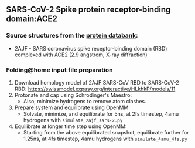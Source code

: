 ## SARS-CoV-2 Spike protein receptor-binding domain:ACE2

### Source structures from the [protein databank](http://rcsb.org): 
* 2AJF - SARS coronavirus spike receptor-binding domain (RBD) complexed with ACE2 (2.9 angstrom, X-ray diffraction)

### Folding@home input file preparation 
1. Download homology model of 2AJF SARS-CoV RBD to SARS-CoV-2 RBD: https://swissmodel.expasy.org/interactive/HLkhkP/models/11
2. Protonate and cap using Schrodinger's Maestro:
    - Also, minimize hydrogens to remove atom clashes.
3. Prepare system and equilibrate using OpenMM:
    - Solvate, minimize, and equilibrate for 5ns, at 2fs timestep, 4amu hydrogens with `simulate_2ajf_sars-2.py`
4. Equilibrate at longer time step using OpenMM:
    - Starting from the above equilibrated snapshot, equilibrate further for 1.25ns, at 4fs timestep, 4amu hydrogens with `simulate_4amu_4fs.py`
